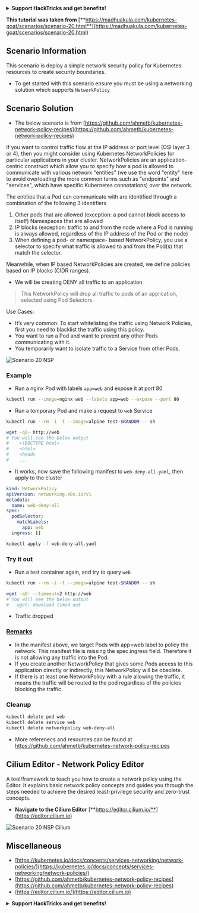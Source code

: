 

<details>

<summary><strong>Support HackTricks and get benefits!</strong></summary>

- Do you work in a **cybersecurity company**? Do you want to see your **company advertised in HackTricks**? or do you want to have access to the **latest version of the PEASS or download HackTricks in PDF**? Check the [**SUBSCRIPTION PLANS**](https://github.com/sponsors/carlospolop)!

- Discover [**The PEASS Family**](https://opensea.io/collection/the-peass-family), our collection of exclusive [**NFTs**](https://opensea.io/collection/the-peass-family)

- Get the [**official PEASS & HackTricks swag**](https://peass.creator-spring.com)

- **Join the** [**💬**](https://emojipedia.org/speech-balloon/) [**Discord group**](https://discord.gg/hRep4RUj7f) or the [**telegram group**](https://t.me/peass) or **follow** me on **Twitter** [**🐦**](https://github.com/carlospolop/hacktricks/tree/7af18b62b3bdc423e11444677a6a73d4043511e9/\[https:/emojipedia.org/bird/README.md)[**@carlospolopm**](https://twitter.com/carlospolopm)**.**

- **Share your hacking tricks by submitting PRs to the** [**hacktricks github repo**](https://github.com/carlospolop/hacktricks)**.**

</details>


**This tutorial was taken from** [**https://madhuakula.com/kubernetes-goat/scenarios/scenario-20.html**](https://madhuakula.com/kubernetes-goat/scenarios/scenario-20.html)

## Scenario Information

This scenario is deploy a simple network security policy for Kubernetes resources to create security boundaries.

* To get started with this scenario ensure you must be using a networking solution which supports `NetworkPolicy`

## Scenario Solution

* The below scenario is from [https://github.com/ahmetb/kubernetes-network-policy-recipes](https://github.com/ahmetb/kubernetes-network-policy-recipes)

If you want to control traffic flow at the IP address or port level (OSI layer 3 or 4), then you might consider using Kubernetes NetworkPolicies for particular applications in your cluster. NetworkPolicies are an application-centric construct which allow you to specify how a pod is allowed to communicate with various network "entities" (we use the word "entity" here to avoid overloading the more common terms such as "endpoints" and "services", which have specific Kubernetes connotations) over the network.

The entities that a Pod can communicate with are identified through a combination of the following 3 identifiers

1. Other pods that are allowed (exception: a pod cannot block access to itself) Namespaces that are allowed
2. IP blocks (exception: traffic to and from the node where a Pod is running is always allowed, regardless of the IP address of the Pod or the node)
3. When defining a pod- or namespace- based NetworkPolicy, you use a selector to specify what traffic is allowed to and from the Pod(s) that match the selector.

Meanwhile, when IP based NetworkPolicies are created, we define policies based on IP blocks (CIDR ranges).

* We will be creating DENY all traffic to an application

> This NetworkPolicy will drop all traffic to pods of an application, selected using Pod Selectors.

Use Cases:

* It’s very common: To start whitelisting the traffic using Network Policies, first you need to blacklist the traffic using this policy.
* You want to run a Pod and want to prevent any other Pods communicating with it.
* You temporarily want to isolate traffic to a Service from other Pods.

![Scenario 20 NSP](https://madhuakula.com/kubernetes-goat/scenarios/images/sc-20-1.gif)

### Example

* Run a nginx Pod with labels `app=web` and expose it at port 80

```bash
kubectl run --image=nginx web --labels app=web --expose --port 80
```

* Run a temporary Pod and make a request to `web` Service

```bash
kubectl run --rm -i -t --image=alpine test-$RANDOM -- sh
```

```bash
wget -qO- http://web
# You will see the below output
#    <!DOCTYPE html>
#    <html>
#    <head>
#    ...
```

* It works, now save the following manifest to `web-deny-all.yaml`, then apply to the cluster

```yaml
kind: NetworkPolicy
apiVersion: networking.k8s.io/v1
metadata:
  name: web-deny-all
spec:
  podSelector:
    matchLabels:
      app: web
  ingress: []
```

```bash
kubectl apply -f web-deny-all.yaml
```

### Try it out

* Run a test container again, and try to query `web`

```bash
kubectl run --rm -i -t --image=alpine test-$RANDOM -- sh
```

```bash
wget -qO- --timeout=2 http://web
# You will see the below output
#   wget: download timed out
```

* Traffic dropped

### [Remarks](https://madhuakula.com/kubernetes-goat/scenarios/scenario-20.html#remarks)

* In the manifest above, we target Pods with app=web label to policy the network. This manifest file is missing the spec.ingress field. Therefore it is not allowing any traffic into the Pod.
* If you create another NetworkPolicy that gives some Pods access to this application directly or indirectly, this NetworkPolicy will be obsolete.
* If there is at least one NetworkPolicy with a rule allowing the traffic, it means the traffic will be routed to the pod regardless of the policies blocking the traffic.

### Cleanup

```bash
kubectl delete pod web
kubectl delete service web
kubectl delete networkpolicy web-deny-all
```

* More referenecs and resources can be found at https://github.com/ahmetb/kubernetes-network-policy-recipes

## Cilium Editor - Network Policy Editor

A tool/framework to teach you how to create a network policy using the Editor. It explains basic network policy concepts and guides you through the steps needed to achieve the desired least-privilege security and zero-trust concepts.

* **Navigate to the Cilium Editor** [**https://editor.cilium.io/**](https://editor.cilium.io)

![Scenario 20 NSP Cilium](https://madhuakula.com/kubernetes-goat/scenarios/images/sc-20-2.png)

## Miscellaneous

* [https://kubernetes.io/docs/concepts/services-networking/network-policies/](https://kubernetes.io/docs/concepts/services-networking/network-policies/)
* [https://github.com/ahmetb/kubernetes-network-policy-recipes](https://github.com/ahmetb/kubernetes-network-policy-recipes)
* [https://editor.cilium.io/](https://editor.cilium.io)


<details>

<summary><strong>Support HackTricks and get benefits!</strong></summary>

- Do you work in a **cybersecurity company**? Do you want to see your **company advertised in HackTricks**? or do you want to have access to the **latest version of the PEASS or download HackTricks in PDF**? Check the [**SUBSCRIPTION PLANS**](https://github.com/sponsors/carlospolop)!

- Discover [**The PEASS Family**](https://opensea.io/collection/the-peass-family), our collection of exclusive [**NFTs**](https://opensea.io/collection/the-peass-family)

- Get the [**official PEASS & HackTricks swag**](https://peass.creator-spring.com)

- **Join the** [**💬**](https://emojipedia.org/speech-balloon/) [**Discord group**](https://discord.gg/hRep4RUj7f) or the [**telegram group**](https://t.me/peass) or **follow** me on **Twitter** [**🐦**](https://github.com/carlospolop/hacktricks/tree/7af18b62b3bdc423e11444677a6a73d4043511e9/\[https:/emojipedia.org/bird/README.md)[**@carlospolopm**](https://twitter.com/carlospolopm)**.**

- **Share your hacking tricks by submitting PRs to the** [**hacktricks github repo**](https://github.com/carlospolop/hacktricks)**.**

</details>



